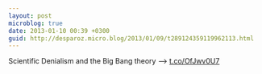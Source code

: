 ```yaml
---
layout: post
microblog: true
date: 2013-01-10 00:39 +0300
guid: http://desparoz.micro.blog/2013/01/09/t289124359119962113.html
---
```

Scientific Denialism and the Big Bang theory ⟶ [t.co/OfJwv0U7](http://t.co/OfJwv0U7)
